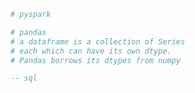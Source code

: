 
```python
# pyspark

```

```python
# pandas
# a dataframe is a collection of Series
# each which can have its own dtype.
# Pandas borrows its dtypes from numpy

```

```sql
-- sql

```
